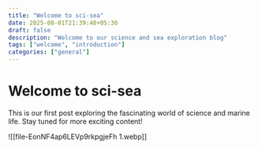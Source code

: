 ```yaml
---
title: "Welcome to sci-sea"
date: 2025-08-01T21:39:48+05:30
draft: false
description: "Welcome to our science and sea exploration blog"
tags: ["welcome", "introduction"]
categories: ["general"]
---
```


# Welcome to sci-sea

This is our first post exploring the fascinating world of science and marine life. Stay tuned for more exciting content!

![[file-EonNF4ap6LEVp9rkpgjeFh 1.webp]]
<!-- UPLOADED Tue Aug  5 17:01:57 IST 2025 -->